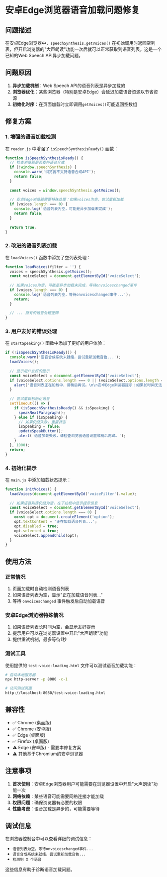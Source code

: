 # 安卓Edge浏览器语音加载问题修复

## 问题描述

在安卓Edge浏览器中，`speechSynthesis.getVoices()` 在初始调用时返回空列表，但开启浏览器的"大声朗读"功能一次后就可以正常获取到语音列表。这是一个已知的Web Speech API异步加载问题。

## 问题原因

1. **异步加载机制**：Web Speech API的语音列表是异步加载的
2. **浏览器优化**：某些浏览器（特别是安卓Edge）会延迟加载语音资源以节省资源
3. **初始化时序**：在页面加载时立即调用`getVoices()`可能返回空数组

## 修复方案

### 1. 增强的语音加载检测

在 `reader.js` 中增强了 `isSpeechSynthesisReady()` 函数：

```javascript
function isSpeechSynthesisReady() {
  // 检查浏览器是否支持语音合成
  if (!window.speechSynthesis) {
    console.warn('浏览器不支持语音合成API');
    return false;
  }
  
  const voices = window.speechSynthesis.getVoices();
  
  // 安卓Edge浏览器需要特殊处理：如果voices为空，尝试重新加载
  if (voices.length === 0) {
    console.log('语音列表为空，可能是异步加载未完成');
    return false;
  }
  
  return true;
}
```

### 2. 改进的语音列表加载

在 `loadVoices()` 函数中添加了空列表处理：

```javascript
function loadVoices(filter = '') {
  voices = speechSynthesis.getVoices();
  const voiceSelect = document.getElementById('voiceSelect');
  
  // 如果voices为空，可能是异步加载未完成，等待onvoiceschanged事件
  if (voices.length === 0) {
    console.log('语音列表为空，等待onvoiceschanged事件...');
    return;
  }
  
  // ... 原有的语音处理逻辑
}
```

### 3. 用户友好的错误处理

在 `startSpeaking()` 函数中添加了更好的用户体验：

```javascript
if (!isSpeechSynthesisReady()) {
  console.warn('语音合成系统未就绪，尝试重新加载音色...');
  loadVoices();
  
  // 显示用户友好的提示
  const voiceSelect = document.getElementById('voiceSelect');
  if (voiceSelect.options.length === 0 || (voiceSelect.options.length === 1 && voiceSelect.options[0].disabled)) {
    alert('语音列表正在加载中，请稍后再试。\n\n安卓Edge浏览器提示：如果长时间无法加载，请尝试在浏览器设置中开启"大声朗读"功能一次。');
  }
  
  // 尝试重新初始化语音
  setTimeout(() => {
    if (isSpeechSynthesisReady() && isSpeaking) {
      speakNextParagraph();
    } else if (isSpeaking) {
      // 如果仍然失败，重置状态
      isSpeaking = false;
      updateSpeakButton();
      alert('语音加载失败，请检查浏览器语音设置或稍后再试。');
    }
  }, 1000);
  return;
}
```

### 4. 初始化提示

在 `main.js` 中添加加载状态提示：

```javascript
function initVoices() {
  loadVoices(document.getElementById('voiceFilter').value);
  
  // 如果语音列表仍然为空，在下拉框中显示提示信息
  const voiceSelect = document.getElementById('voiceSelect');
  if (voiceSelect.options.length === 0) {
    const opt = document.createElement('option');
    opt.textContent = '正在加载语音列表...';
    opt.disabled = true;
    opt.selected = true;
    voiceSelect.appendChild(opt);
  }
}
```

## 使用方法

### 正常情况
1. 页面加载时自动检测语音列表
2. 如果语音列表为空，显示"正在加载语音列表..."
3. 等待 `onvoiceschanged` 事件触发后自动加载语音

### 安卓Edge浏览器特殊情况
1. 如果语音列表长时间为空，会显示友好提示
2. 提示用户可以在浏览器设置中开启"大声朗读"功能
3. 提供重试机制，最多等待1秒

### 测试工具
使用提供的 `test-voice-loading.html` 文件可以测试语音加载功能：

```bash
# 启动本地服务器
npx http-server -p 8080 -c-1

# 访问测试页面
http://localhost:8080/test-voice-loading.html
```

## 兼容性

- ✅ Chrome (桌面版)
- ✅ Chrome (安卓版)
- ✅ Edge (桌面版)
- ✅ Firefox (桌面版)
- ⚠️ Edge (安卓版) - 需要本修复方案
- ⚠️ 其他基于Chromium的安卓浏览器

## 注意事项

1. **首次使用**：安卓Edge浏览器用户可能需要在浏览器设置中开启"大声朗读"功能一次
2. **网络依赖**：某些语音可能需要网络连接才能加载
3. **权限问题**：确保浏览器有必要的权限
4. **性能考虑**：语音加载是异步的，可能需要等待

## 调试信息

在浏览器控制台中可以查看详细的调试信息：

- `语音列表为空，等待onvoiceschanged事件...`
- `语音合成系统未就绪，尝试重新加载音色...`
- `检测到 X 个语音`

这些信息有助于诊断语音加载问题。